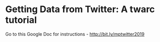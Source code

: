 Getting Data from Twitter: A twarc tutorial
=====
Go to this Google Doc for instructions - http://bit.ly/mptwitter2019
